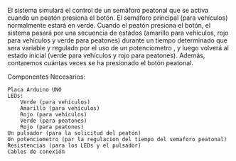 El sistema simulará el control de un semáforo peatonal que se activa cuando un peatón presiona el botón.
El semáforo principal (para vehículos) normalmente estará en verde. 
Cuando el peatón presiona el botón, el sistema pasará por una secuencia de estados (amarillo para vehículos, rojo para vehículos y verde para peatones) durante un tiempo determinado que sera variable y regulado por el uso de un potenciometro , y luego volverá al estado inicial (verde para vehículos y rojo para peatones).
Además, contaremos cuántas veces se ha presionado el botón peatonal.

Componentes Necesarios:

    Placa Arduino UNO
    LEDs:
        Verde (para vehículos)
        Amarillo (para vehículos)
        Rojo (para vehículos)
        Verde (para peatones)
        Rojo (para peatones)
    Un pulsador (para la solicitud del peatón)
    Un potenciometro (par la regulacion del tiempo del semaforo peatonal)
    Resistencias (para los LEDs y el pulsador)
    Cables de conexión
